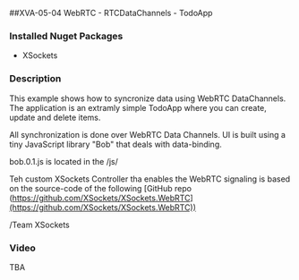 ##XVA-05-04 WebRTC - RTCDataChannels - TodoApp

### Installed Nuget Packages

- XSockets


### Description

This example shows how to syncronize data using WebRTC DataChannels. The application is an extramly simple TodoApp where you can create, update and delete items.

All synchronization is done over WebRTC Data Channels. UI is built using a tiny JavaScript library "Bob" that deals with data-binding.

bob.0.1.js is located in the /js/  


Teh custom XSockets Controller tha enables the WebRTC signaling is based on the source-code of the following [GitHub repo (https://github.com/XSockets/XSockets.WebRTC](https://github.com/XSockets/XSockets.WebRTC))


/Team XSockets


### Video

TBA

